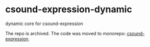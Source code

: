 csound-expression-dynamic
=========================

dynamic core for csound-expression

The repo is archived. The code was moved to monorepo: [csound-expression](https://github.com/spell-music/csound-expression/).
